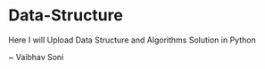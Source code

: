 # Data-Structure
Here I will Upload Data Structure and Algorithms Solution in Python


~ Vaibhav Soni
